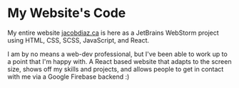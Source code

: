# My Website's Code

My entire website [jacobdiaz.ca](jacobdiaz.ca) is here as a JetBrains WebStorm project using HTML, CSS, SCSS, JavaScript, and React.

I am by no means a web-dev professional, but I've been able to work up to a point that I'm happy with. A React based website that adapts to the screen size, shows off my skills and projects, and allows people to get in contact with me via a Google Firebase backend :)

